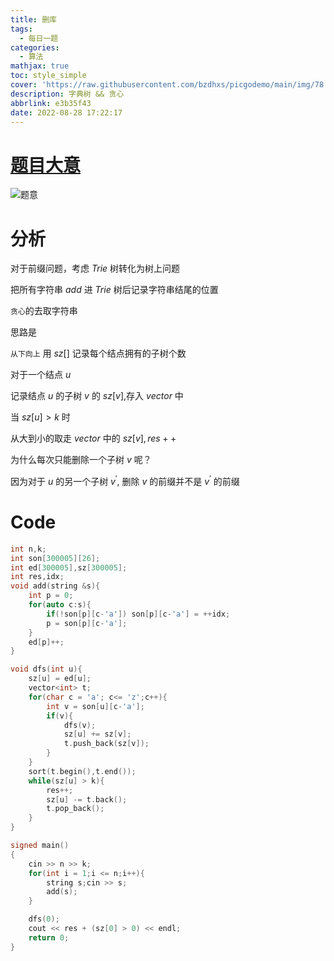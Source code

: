 ```yaml
---
title: 删库
tags:
  - 每日一题
categories:
  - 算法
mathjax: true
toc: style_simple
cover: 'https://raw.githubusercontent.com/bzdhxs/picgodemo/main/img/78.JPG'
description: 字典树 && 贪心
abbrlink: e3b35f43
date: 2022-08-28 17:22:17
---
```




# [题目大意](http://oj.daimayuan.top/course/10/problem/885)

![题意](https://cdn.jsdelivr.net/gh/bzdhxs/picgodemo/img/image-20220824162846247.png)



# 分析

对于前缀问题，考虑 $Trie$ 树转化为树上问题

把所有字符串 $add$ 进 $Trie$ 树后记录字符串结尾的位置

``贪心``的去取字符串

思路是

``从下向上`` 用 $sz[]$ 记录每个结点拥有的子树个数                                         

对于一个结点 $u$

记录结点 $u$ 的子树 $v$ 的 $sz[v]$,存入 $vector$ 中

当 $sz[u] > k$ 时

从大到小的取走 $vector$ 中的 $sz[v] , res++$

为什么每次只能删除一个子树 $v$ 呢？

因为对于 $u$ 的另一个子树 $v^{\prime}$, 删除 $v$ 的前缀并不是 $v^{\prime}$ 的前缀

# Code

```cpp
int n,k;
int son[300005][26];
int ed[300005],sz[300005];
int res,idx;
void add(string &s){
    int p = 0;
    for(auto c:s){
        if(!son[p][c-'a']) son[p][c-'a'] = ++idx;
        p = son[p][c-'a'];
    }
    ed[p]++;
}

void dfs(int u){
    sz[u] = ed[u];
    vector<int> t;
    for(char c = 'a'; c<= 'z';c++){
        int v = son[u][c-'a'];
        if(v){
            dfs(v);
            sz[u] += sz[v];
            t.push_back(sz[v]);
        }
    }
    sort(t.begin(),t.end());
    while(sz[u] > k){
        res++;
        sz[u] -= t.back();
        t.pop_back();
    }
}

signed main()
{
    cin >> n >> k;
    for(int i = 1;i <= n;i++){
        string s;cin >> s;
        add(s);
    }

    dfs(0);
    cout << res + (sz[0] > 0) << endl;
    return 0;
}
```

